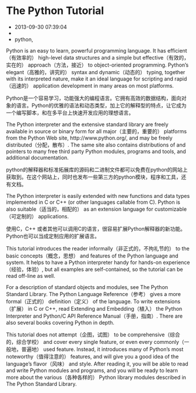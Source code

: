 # The Python Tutorial
- 2013-09-30 07:39:04
- 
- python,

<p>Python is an easy to learn, powerful programming language. It has efficient（有效率的） high-level data structures and a simple but effective（有效的，实在的） approach（方法，接近） to object-oriented programming. Python’s elegant（高雅的，讲究的） syntax and dynamic（动态的） typing, together with its interpreted nature, make it an ideal language for scripting and rapid（迅速的） application development in many areas on most platforms.</p><p>Python是一个容易学习，功能强大的编程语言。它拥有高效的数据结构，面向对象的语言。Python的优雅的语法和动态类型，加上它的解释型的特点，让它成为一个编写脚本，和在多平台上快速开发应用的理想语言。</p>

<p>The Python interpreter and the extensive standard library are freely available in source or binary form for all major（主要的，重要的） platforms from the Python Web site, http://www.python.org/, and may be freely distributed（分配，散布）. The same site also contains distributions of and pointers to many free third party Python modules, programs and tools, and additional documentation.</p><p>python的解释器和标准拓展库的源码和二进制文件都可以免费在python的网站上获取到。在这个网站上，同时也发布一些第三方的python模块，程序和工具，还有文档。</p>

<p>The Python interpreter is easily extended with new functions and data types implemented in C or C++ (or other languages callable from C). Python is also suitable（适当的，相配的） as an extension language for customizable（可定制的） applications.</p><p>使用C，C++ 或者其他可以调用C的语言，很容易扩展Python解释器的新功能。Python也可以当成定制应用的扩展语言。</p>

<p>This tutorial introduces the reader informally（非正式的，不拘礼节的） to the basic concepts（概念，思想） and features of the Python language and system. It helps to have a Python interpreter handy for hands-on experience（经验，体验）, but all examples are self-contained, so the tutorial can be read off-line as well.</p>

<p>For a description of standard objects and modules, see The Python Standard Library. The Python Language Reference（参考） gives a more formal（正式的） definition（定义） of the language. To write extensions（扩展） in C or C++, read Extending and Embedding（植入） the Python Interpreter and Python/C API Reference Manual（手册，指南）. There are also several books covering Python in depth.</p>

<p>This tutorial does not attempt（企图，试图） to be comprehensive（综合的，综合学校） and cover every single feature, or even every commonly（一般地，普遍地） used feature. Instead, it introduces many of Python’s most noteworthy（值得注意的） features, and will give you a good idea of the language’s flavor（风味） and style. After reading it, you will be able to read and write Python modules and programs, and you will be ready to learn more about the various（各种各样的） Python library modules described in The Python Standard Library.</p>